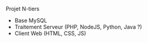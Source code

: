Projet N-tiers

- Base MySQL
- Traitement Serveur (PHP, NodeJS, Python, Java ?)
- Client Web (HTML, CSS, JS)
